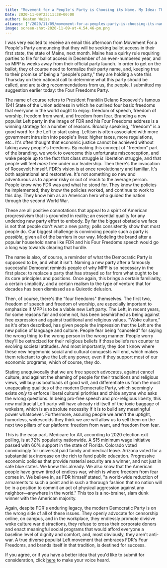 ```yaml
---
title: "Movement for a People's Party is Choosing its Name. My Idea: The Four Freedoms Party"
Date: 2020-11-09T23:11:38+00:00
author: Keaton Weiss
aliases: ["/2020/11/09/movement-for-a-peoples-party-is-choosing-its-name-my-idea-the-four-freedoms-party"]
image: screen-shot-2020-11-09-at-4.54.46-pm.png
---
```


I was very excited to receive an email this afternoon from Movement For a People's Party announcing that they will be seeking ballot access in their first state, the state of Maine, next month. Maine has a quirky rule requiring parties to file for ballot access in December of an even-numbered year, and so MPP is weeks away from their official party launch. In order to get on the ballot, they of course need to formalize their party name, and, keeping true to their promise of being a "people's party," they are holding a vote this Thursday on their national call to determine what this party should be called, and are taking recommendations from us, the people. I submitted my suggestion earlier today: the Four Freedoms Party.

The name of course refers to President Franklin Delano Roosevelt's famous 1941 State of the Union address in which he outlined four basic freedoms that everyone in the world ought to enjoy: freedom of speech, freedom of worship, freedom from want, and freedom from fear. Branding a new populist Left party in the image of FDR and his Four Freedoms address is a winning strategy for a number of reasons. Broadly speaking, "freedom" is a good word for the Left to start using. Leftism is often associated with more government intrusion into people's lives: higher taxes, more regulations, etc.. It's often thought that economic justice cannot be achieved without taking away people's freedoms. By making this concept of "freedom" part of the branding, we work to overcome this unfortunate misconception, and wake people up to the fact that class struggle *is* liberation struggle, and that people will feel *more* free under our leadership. Then there's the invocation of Roosevelt himself. FDR's vision is at once revolutionary and familiar. It's both aspirational and restorative. It's not something so new and adventurous as to appear risky or out of reach to the average person. People know who FDR was and what he stood for. They know the policies he implemented; they know the policies worked, and continue to work to this day. They know him as an American hero who guided the nation through the second World War. 

These are all positive connotations that appeal to a spirit of American progressivism that is grounded in reality; an essential quality for any underdog new party effort to embody. By far the biggest obstacle we face is not that people don't want a new party; polls consistently show that most people do. Our biggest challenge is convincing people such a party is *possible*, given all of the barriers in our way. Modeling the brand after a popular household name like FDR and his Four Freedoms speech would go a long way towards clearing that hurdle. 

The name is also, of course, a reminder of what the Democratic Party is supposed to be, and what it isn't. Naming a new party after a famously successful Democrat reminds people of why MPP is so necessary in the first place: to replace a party that has strayed so far from what ought to be its core principles and positions. Once again, this brings a certain familiarity, a certain simplicity, and a certain realism to the type of venture that for decades has been dismissed as a Quixotic delusion. 

Then, of course, there's the "four freedoms" themselves. The first two, freedom of speech and freedom of worship, are especially important to emphasize if MPP is to be a viable new Left party. The Left, in recent years, for some reasons fair and some not, has been besmirched as being against free expression and against traditional and religious values. "Woke culture," as it's often described, has given people the impression that the Left are the new police of language and culture. People fear being "canceled" for saying the wrong thing to the wrong person in the wrong manner. People worry they'll be ostracized for their religious beliefs if those beliefs run counter to evolving societal attitudes. And most importantly, they don't know where these new hegemonic social and cultural conquests will end, which makes them reluctant to give the Left any power, even if they support most of our economic programs, which of course, they do. 

Stating unequivocally that we are free speech advocates, against cancel culture, and against the shaming of people for their traditions and religious views, will buy us boatloads of good will, and differentiate us from the most unappealing qualities of the modern Democratic Party, which seemingly exists *only* to enforce liberal cultural priorities and chide anyone who asks the wrong questions. In being pro-free speech and pro-religious liberty, this new multiracial Left party will have already rid itself of the toxic baggage of wokeism, which is an absolute necessity if it is to build any meaningful power whatsoever. Furthermore, assuring people we aren't the uptight, humorless, wokescolds they think we are will allow us to sell them on the next two pillars of our platform: freedom from want, and freedom from fear.

This is the easy part. Medicare for All, according to 2020 election exit polling, is at 72% popularity nationwide. A $15 minimum wage initiative passed with 60% support in the state of Florida. Colorado voted convincingly for universal paid family and medical leave. Arizona voted for a substantial tax increase on the rich to fund public education. Progressive economic policies that provide material security are a winner, and not just in safe blue states. We knew this already. We also know that the American people have grown tired of endless war, which is where freedom from fear comes in. We believe in, as FDR himself stated, "a world-wide reduction of armaments to such a point and in such a thorough fashion that no nation will be in a position to commit an act of physical aggression against any neighbor—anywhere in the world." This too is a no-brainer, slam dunk winner with the American majority.

Again, despite FDR's enduring legacy, the modern Democratic Party is on the wrong side of all of these issues. They openly advocate for censorship online, on campus, and in the workplace, they endlessly promote divisive woke culture war distractions, they refuse to cross their corporate donors and enact meaningful social programs that would afford everyone a baseline level of dignity and comfort, and, most obviously, they aren't anti-war. A true diverse populist Left movement that embraces FDR's Four Freedoms, and brands itself in that tradition, is destined for success.

If you agree, or if you have a better idea that you'd like to submit for consideration, click [here](https://docs.google.com/forms/d/e/1FAIpQLSfoSuH4l1XufYTmHtfBe55guDMFoMkrbrE1tXdJCxlxc0U1yw/viewform) to make your voice heard.
